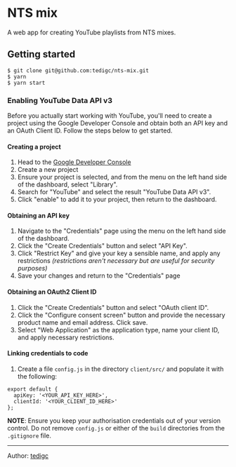 # NTS mix

A web app for creating YouTube playlists from NTS mixes.

## Getting started

```
$ git clone git@github.com:tedigc/nts-mix.git
$ yarn
$ yarn start
```

### Enabling YouTube Data API v3

Before you actually start working with YouTube, you'll need to create a project using the Google Developer Console and obtain both an API key and an OAuth Client ID. Follow the steps below to get started.

#### Creating a project

1. Head to the [Google Developer Console](https://console.developers.google.com)
2. Create a new project
3. Ensure your project is selected, and from the menu on the left hand side of the dashboard, select "Library".
4. Search for "YouTube" and select the result "YouTube Data API v3".
5. Click "enable" to add it to your project, then return to the dashboard.

#### Obtaining an API key

1. Navigate to the "Credentials" page using the menu on the left hand side of the dashboard.
2. Click the "Create Credentials" button and select "API Key".
3. Click "Restrict Key" and give your key a sensible name, and apply any restrictions _(restrictions aren't necessary but are useful for security purposes)_
4. Save your changes and return to the "Credentials" page

#### Obtaining an OAuth2 Client ID

1. Click the "Create Credentials" button and select "OAuth client ID".
2. Click the "Configure consent screen" button and provide the necessary product name and email address. Click save.
3. Select "Web Application" as the application type, name your client ID, and apply necessary restrictions.

#### Linking credentials to code

1. Create a file `config.js` in the directory `client/src/` and populate it with the following:

```
export default {
  apiKey: '<YOUR_API_KEY_HERE>',
  clientId: '<YOUR_CLIENT_ID_HERE>'
};
```

**NOTE**: Ensure you keep your authorisation credentials out of your version control. Do not remove `config.js` or either of the `build` directories from the `.gitignore` file.

---

Author: [tedigc](https://github.com/tedigc)
